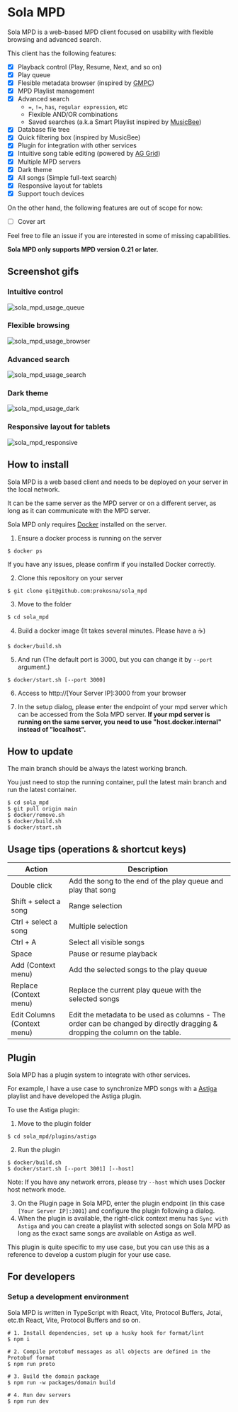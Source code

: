 # Sola MPD

Sola MPD is a web-based MPD client focused on usability with flexible browsing and advanced search.

This client has the following features:

- [x] Playback control (Play, Resume, Next, and so on)
- [x] Play queue
- [x] Flesible metadata browser (inspired by [GMPC](http://gmpclient.org/))
- [x] MPD Playlist management
- [x] Advanced search
  - `=`, `!=`, `has`, `regular expression`, etc
  - Flexible AND/OR combinations
  - Saved searches (a.k.a Smart Playlist inspired by [MusicBee](https://www.getmusicbee.com/))
- [x] Database file tree
- [x] Quick filtering box (inspired by MusicBee)
- [x] Plugin for integration with other services
- [x] Intuitive song table editing (powered by [AG Grid](https://www.ag-grid.com/))
- [x] Multiple MPD servers
- [x] Dark theme
- [x] All songs (Simple full-text search)
- [x] Responsive layout for tablets
- [x] Support touch devices

On the other hand, the following features are out of scope for now:

- [ ] Cover art

Feel free to file an issue if you are interested in some of missing capabilities.

**Sola MPD only supports MPD version 0.21 or later.**

## Screenshot gifs

### Intuitive control

![sola_mpd_usage_queue](https://github.com/prokosna/sola_mpd/assets/16056246/8da62b48-c8f2-4c2f-a669-74fdfffe36c7)

### Flexible browsing

![sola_mpd_usage_browser](https://github.com/prokosna/sola_mpd/assets/16056246/22f8c76d-6f35-4da2-9cba-94b539dc35fa)

### Advanced search

![sola_mpd_usage_search](https://github.com/prokosna/sola_mpd/assets/16056246/203ad3e9-f1a2-420d-a66b-38ad1a44f6a6)

### Dark theme

![sola_mpd_usage_dark](https://github.com/prokosna/sola_mpd/assets/16056246/de0133fb-bfc4-4a30-be02-e0338397fb24)

### Responsive layout for tablets

![sola_mpd_responsive](https://github.com/prokosna/sola_mpd/assets/16056246/be76062a-af86-4826-a575-4869a837a524)

## How to install

Sola MPD is a web based client and needs to be deployed on your server in the local network.

It can be the same server as the MPD server or on a different server, as long as it can communicate with the MPD server.

Sola MPD only requires [Docker](https://docs.docker.com/engine/install/) installed on the server.

1. Ensure a docker process is running on the server

```
$ docker ps
```

If you have any issues, please confirm if you installed Docker correctly.

2. Clone this repository on your server

```
$ git clone git@github.com:prokosna/sola_mpd
```

3. Move to the folder

```
$ cd sola_mpd
```

4. Build a docker image (It takes several minutes. Please have a :coffee:)

```
$ docker/build.sh
```

5. And run (The default port is 3000, but you can change it by `--port` argument.)

```
$ docker/start.sh [--port 3000]
```

6. Access to http://[Your Server IP]:3000 from your browser

7. In the setup dialog, please enter the endpoint of your mpd server which can be accessed from the Sola MPD server. **If your mpd server is running on the same server, you need to use "host.docker.internal" instead of "localhost".**

## How to update

The main branch should be always the latest working branch.

You just need to stop the running container, pull the latest main branch and run the latest container.

```
$ cd sola_mpd
$ git pull origin main
$ docker/remove.sh
$ docker/build.sh
$ docker/start.sh
```

## Usage tips (operations & shortcut keys)

| Action                      | Description                                                                                                                 |
| --------------------------- | --------------------------------------------------------------------------------------------------------------------------- |
| Double click                | Add the song to the end of the play queue and play that song                                                                |
| Shift + select a song       | Range selection                                                                                                             |
| Ctrl + select a song        | Multiple selection                                                                                                          |
| Ctrl + A                    | Select all visible songs                                                                                                    |
| Space                       | Pause or resume playback                                                                                                    |
| Add (Context menu)          | Add the selected songs to the play queue                                                                                    |
| Replace (Context menu)      | Replace the current play queue with the selected songs                                                                      |
| Edit Columns (Context menu) | Edit the metadata to be used as columns - The order can be changed by directly dragging & dropping the column on the table. |

## Plugin

Sola MPD has a plugin system to integrate with other services.

For example, I have a use case to synchronize MPD songs with a [Astiga](https://asti.ga/) playlist and have developed the Astiga plugin.

To use the Astiga plugin:

1. Move to the plugin folder

```
$ cd sola_mpd/plugins/astiga
```

2. Run the plugin

```
$ docker/build.sh
$ docker/start.sh [--port 3001] [--host]
```

Note: If you have any network errors, please try `--host` which uses Docker host network mode.

3. On the Plugin page in Sola MPD, enter the plugin endpoint (in this case `[Your Server IP]:3001`) and configure the plugin following a dialog.
4. When the plugin is available, the right-click context menu has `Sync with Astiga` and you can create a playlist with selected songs on Sola MPD as long as the exact same songs are available on Astiga as well.

This plugin is quite specific to my use case, but you can use this as a reference to develop a custom plugin for your use case.

## For developers

### Setup a development environment

Sola MPD is written in TypeScript with React, Vite, Protocol Buffers, Jotai, etc.th React, Vite, Protocol Buffers and so on.

```
# 1. Install dependencies, set up a husky hook for format/lint
$ npm i

# 2. Compile protobuf messages as all objects are defined in the Protobuf format
$ npm run proto

# 3. Build the domain package
$ npm run -w packages/domain build

# 4. Run dev servers
$ npm run dev
```
